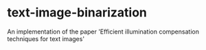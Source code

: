 # text-image-binarization
An implementation of the paper 'Efficient illumination compensation techniques for text images'
